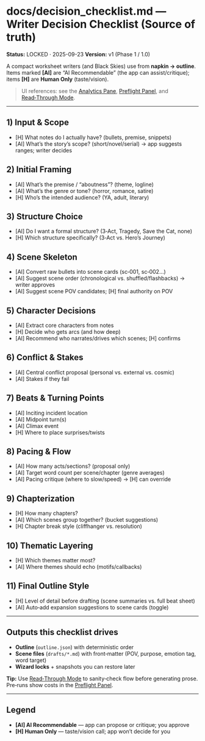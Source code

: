 # docs/decision_checklist.md — Writer Decision Checklist (Source of truth)
**Status:** LOCKED · 2025-09-23
**Version:** v1 (Phase 1 / 1.0)

A compact worksheet writers (and Black Skies) use from **napkin → outline**. Items marked **[AI]** are “AI Recommendable” (the app can assist/critique); items **[H]** are **Human Only** (taste/vision).

> UI references: see the [Analytics Pane](./gui_layouts.md#analytics-pane), [Preflight Panel](./gui_layouts.md#preflight-panel), and [Read‑Through Mode](./gui_layouts.md#read-through-mode).

---

## 1) Input & Scope
- [H] What notes do I actually have? (bullets, premise, snippets)
- [AI] What’s the story’s scope? (short/novel/serial) → app suggests ranges; writer decides

## 2) Initial Framing
- [AI] What’s the premise / “aboutness”? (theme, logline)
- [AI] What’s the genre or tone? (horror, romance, satire)
- [H] Who’s the intended audience? (YA, adult, literary)

## 3) Structure Choice
- [AI] Do I want a formal structure? (3‑Act, Tragedy, Save the Cat, none)
- [H] Which structure specifically? (3‑Act vs. Hero’s Journey)

## 4) Scene Skeleton
- [AI] Convert raw bullets into scene cards (sc‑001, sc‑002…)
- [AI] Suggest scene order (chronological vs. shuffled/flashbacks) → writer approves
- [AI] Suggest scene POV candidates; [H] final authority on POV

## 5) Character Decisions
- [AI] Extract core characters from notes
- [H] Decide who gets arcs (and how deep)
- [AI] Recommend who narrates/drives which scenes; [H] confirms

## 6) Conflict & Stakes
- [AI] Central conflict proposal (personal vs. external vs. cosmic)
- [AI] Stakes if they fail

## 7) Beats & Turning Points
- [AI] Inciting incident location
- [AI] Midpoint turn(s)
- [AI] Climax event
- [H] Where to place surprises/twists

## 8) Pacing & Flow
- [AI] How many acts/sections? (proposal only)
- [AI] Target word count per scene/chapter (genre averages)
- [AI] Pacing critique (where to slow/speed) → [H] can override

## 9) Chapterization
- [H] How many chapters?
- [AI] Which scenes group together? (bucket suggestions)
- [H] Chapter break style (cliffhanger vs. resolution)

## 10) Thematic Layering
- [H] Which themes matter most?
- [AI] Where themes should echo (motifs/callbacks)

## 11) Final Outline Style
- [H] Level of detail before drafting (scene summaries vs. full beat sheet)
- [AI] Auto‑add expansion suggestions to scene cards (toggle)

---

## Outputs this checklist drives
- **Outline** (`outline.json`) with deterministic order
- **Scene files** (`drafts/*.md`) with front‑matter (POV, purpose, emotion tag, word target)
- **Wizard locks** + snapshots you can restore later

**Tip:** Use [Read‑Through Mode](./gui_layouts.md#read-through-mode) to sanity‑check flow before generating prose. Pre‑runs show costs in the [Preflight Panel](./gui_layouts.md#preflight-panel).

---

## Legend
- **[AI] AI Recommendable** — app can propose or critique; you approve
- **[H] Human Only** — taste/vision call; app won’t decide for you
